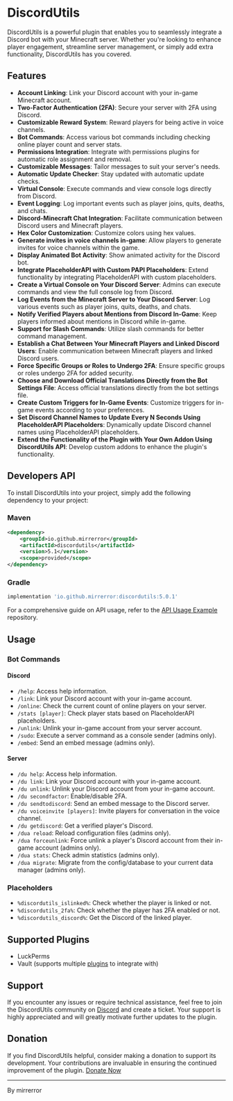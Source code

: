 # DiscordUtils

DiscordUtils is a powerful plugin that enables you to seamlessly integrate a Discord bot with your Minecraft server. Whether you're looking to enhance player engagement, streamline server management, or simply add extra functionality, DiscordUtils has you covered.

## Features

- **Account Linking**: Link your Discord account with your in-game Minecraft account.
- **Two-Factor Authentication (2FA)**: Secure your server with 2FA using Discord.
- **Customizable Reward System**: Reward players for being active in voice channels.
- **Bot Commands**: Access various bot commands including checking online player count and server stats.
- **Permissions Integration**: Integrate with permissions plugins for automatic role assignment and removal.
- **Customizable Messages**: Tailor messages to suit your server's needs.
- **Automatic Update Checker**: Stay updated with automatic update checks.
- **Virtual Console**: Execute commands and view console logs directly from Discord.
- **Event Logging**: Log important events such as player joins, quits, deaths, and chats.
- **Discord-Minecraft Chat Integration**: Facilitate communication between Discord users and Minecraft players.
- **Hex Color Customization**: Customize colors using hex values.
- **Generate invites in voice channels in-game**: Allow players to generate invites for voice channels within the game.
- **Display Animated Bot Activity**: Show animated activity for the Discord bot.
- **Integrate PlaceholderAPI with Custom PAPI Placeholders**: Extend functionality by integrating PlaceholderAPI with custom placeholders.
- **Create a Virtual Console on Your Discord Server**: Admins can execute commands and view the full console log from Discord.
- **Log Events from the Minecraft Server to Your Discord Server**: Log various events such as player joins, quits, deaths, and chats.
- **Notify Verified Players about Mentions from Discord In-Game**: Keep players informed about mentions in Discord while in-game.
- **Support for Slash Commands**: Utilize slash commands for better command management.
- **Establish a Chat Between Your Minecraft Players and Linked Discord Users**: Enable communication between Minecraft players and linked Discord users.
- **Force Specific Groups or Roles to Undergo 2FA**: Ensure specific groups or roles undergo 2FA for added security.
- **Choose and Download Official Translations Directly from the Bot Settings File**: Access official translations directly from the bot settings file.
- **Create Custom Triggers for In-Game Events**: Customize triggers for in-game events according to your preferences.
- **Set Discord Channel Names to Update Every N Seconds Using PlaceholderAPI Placeholders**: Dynamically update Discord channel names using PlaceholderAPI placeholders.
- **Extend the Functionality of the Plugin with Your Own Addon Using DiscordUtils API**: Develop custom addons to enhance the plugin's functionality.

## Developers API

To install DiscordUtils into your project, simply add the following dependency to your project:

### Maven

```xml
<dependency>
    <groupId>io.github.mirrerror</groupId>
    <artifactId>discordutils</artifactId>
    <version>5.1</version>
    <scope>provided</scope>
</dependency>
```

### Gradle

```gradle
implementation 'io.github.mirrerror:discordutils:5.0.1'
```

For a comprehensive guide on API usage, refer to the [API Usage Example](https://github.com/mirrerror/DiscordUtilsAPIUsageExample/tree/main) repository.

## Usage

### Bot Commands

#### Discord

- `/help`: Access help information.
- `/link`: Link your Discord account with your in-game account.
- `/online`: Check the current count of online players on your server.
- `/stats [player]`: Check player stats based on PlaceholderAPI placeholders.
- `/unlink`: Unlink your in-game account from your server account.
- `/sudo`: Execute a server command as a console sender (admins only).
- `/embed`: Send an embed message (admins only).

#### Server

- `/du help`: Access help information.
- `/du link`: Link your Discord account with your in-game account.
- `/du unlink`: Unlink your Discord account from your in-game account.
- `/du secondfactor`: Enable/disable 2FA.
- `/du sendtodiscord`: Send an embed message to the Discord server.
- `/du voiceinvite [players]`: Invite players for conversation in the voice channel.
- `/du getdiscord`: Get a verified player's Discord.
- `/dua reload`: Reload configuration files (admins only).
- `/dua forceunlink`: Force unlink a player's Discord account from their in-game account (admins only).
- `/dua stats`: Check admin statistics (admins only).
- `/dua migrate`: Migrate from the config/database to your current data manager (admins only).

### Placeholders

- `%discordutils_islinked%`: Check whether the player is linked or not.
- `%discordutils_2fa%`: Check whether the player has 2FA enabled or not.
- `%discordutils_discord%`: Get the Discord of the linked player.

## Supported Plugins

- LuckPerms
- Vault (supports multiple [plugins](https://www.spigotmc.org/resources/vault.34315/) to integrate with)

## Support

If you encounter any issues or require technical assistance, feel free to join the DiscordUtils community on [Discord](https://discord.gg/47txjnVtz7) and create a ticket. Your support is highly appreciated and will greatly motivate further updates to the plugin.

## Donation

If you find DiscordUtils helpful, consider making a donation to support its development. Your contributions are invaluable in ensuring the continued improvement of the plugin. [Donate Now](https://paypal.me/mirrerror)

---

By mirrerror

